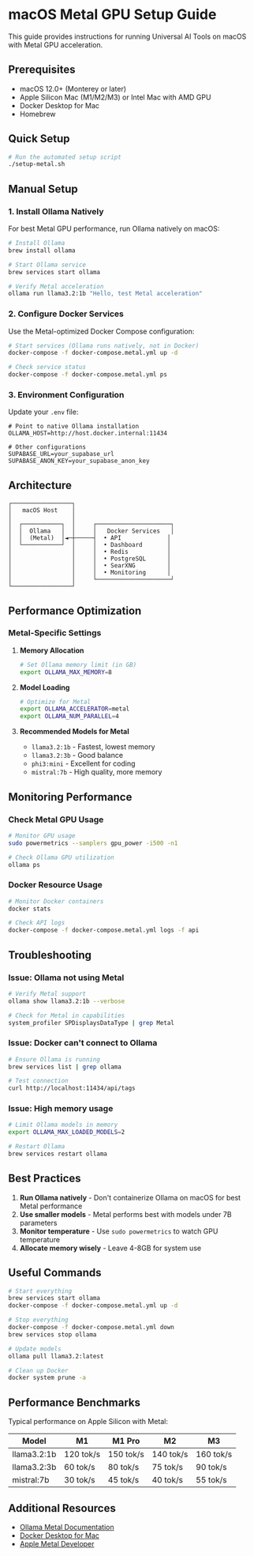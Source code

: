 # macOS Metal GPU Setup Guide

This guide provides instructions for running Universal AI Tools on macOS with Metal GPU acceleration.

## Prerequisites

- macOS 12.0+ (Monterey or later)
- Apple Silicon Mac (M1/M2/M3) or Intel Mac with AMD GPU
- Docker Desktop for Mac
- Homebrew

## Quick Setup

```bash
# Run the automated setup script
./setup-metal.sh
```

## Manual Setup

### 1. Install Ollama Natively

For best Metal GPU performance, run Ollama natively on macOS:

```bash
# Install Ollama
brew install ollama

# Start Ollama service
brew services start ollama

# Verify Metal acceleration
ollama run llama3.2:1b "Hello, test Metal acceleration"
```

### 2. Configure Docker Services

Use the Metal-optimized Docker Compose configuration:

```bash
# Start services (Ollama runs natively, not in Docker)
docker-compose -f docker-compose.metal.yml up -d

# Check service status
docker-compose -f docker-compose.metal.yml ps
```

### 3. Environment Configuration

Update your `.env` file:

```env
# Point to native Ollama installation
OLLAMA_HOST=http://host.docker.internal:11434

# Other configurations
SUPABASE_URL=your_supabase_url
SUPABASE_ANON_KEY=your_supabase_anon_key
```

## Architecture

```
┌─────────────────┐
│   macOS Host    │
│                 │
│  ┌───────────┐  │     ┌─────────────────────┐
│  │  Ollama   │  │     │   Docker Services   │
│  │  (Metal)  │◄─┼─────┤  • API             │
│  └───────────┘  │     │  • Dashboard       │
│                 │     │  • Redis           │
│                 │     │  • PostgreSQL      │
│                 │     │  • SearXNG         │
│                 │     │  • Monitoring      │
│                 │     └─────────────────────┘
└─────────────────┘
```

## Performance Optimization

### Metal-Specific Settings

1. **Memory Allocation**

   ```bash
   # Set Ollama memory limit (in GB)
   export OLLAMA_MAX_MEMORY=8
   ```

2. **Model Loading**

   ```bash
   # Optimize for Metal
   export OLLAMA_ACCELERATOR=metal
   export OLLAMA_NUM_PARALLEL=4
   ```

3. **Recommended Models for Metal**
   - `llama3.2:1b` - Fastest, lowest memory
   - `llama3.2:3b` - Good balance
   - `phi3:mini` - Excellent for coding
   - `mistral:7b` - High quality, more memory

## Monitoring Performance

### Check Metal GPU Usage

```bash
# Monitor GPU usage
sudo powermetrics --samplers gpu_power -i500 -n1

# Check Ollama GPU utilization
ollama ps
```

### Docker Resource Usage

```bash
# Monitor Docker containers
docker stats

# Check API logs
docker-compose -f docker-compose.metal.yml logs -f api
```

## Troubleshooting

### Issue: Ollama not using Metal

```bash
# Verify Metal support
ollama show llama3.2:1b --verbose

# Check for Metal in capabilities
system_profiler SPDisplaysDataType | grep Metal
```

### Issue: Docker can't connect to Ollama

```bash
# Ensure Ollama is running
brew services list | grep ollama

# Test connection
curl http://localhost:11434/api/tags
```

### Issue: High memory usage

```bash
# Limit Ollama models in memory
export OLLAMA_MAX_LOADED_MODELS=2

# Restart Ollama
brew services restart ollama
```

## Best Practices

1. **Run Ollama natively** - Don't containerize Ollama on macOS for best Metal performance
2. **Use smaller models** - Metal performs best with models under 7B parameters
3. **Monitor temperature** - Use `sudo powermetrics` to watch GPU temperature
4. **Allocate memory wisely** - Leave 4-8GB for system use

## Useful Commands

```bash
# Start everything
brew services start ollama
docker-compose -f docker-compose.metal.yml up -d

# Stop everything
docker-compose -f docker-compose.metal.yml down
brew services stop ollama

# Update models
ollama pull llama3.2:latest

# Clean up Docker
docker system prune -a
```

## Performance Benchmarks

Typical performance on Apple Silicon with Metal:

| Model       | M1        | M1 Pro    | M2        | M3        |
| ----------- | --------- | --------- | --------- | --------- |
| llama3.2:1b | 120 tok/s | 150 tok/s | 140 tok/s | 160 tok/s |
| llama3.2:3b | 60 tok/s  | 80 tok/s  | 75 tok/s  | 90 tok/s  |
| mistral:7b  | 30 tok/s  | 45 tok/s  | 40 tok/s  | 55 tok/s  |

## Additional Resources

- [Ollama Metal Documentation](https://github.com/ollama/ollama/blob/main/docs/gpu.md)
- [Docker Desktop for Mac](https://docs.docker.com/desktop/mac/)
- [Apple Metal Developer](https://developer.apple.com/metal/)
